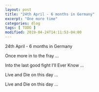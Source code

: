 ```yaml
---
layout: post
title: "24th April - 6 months in Germany"
excerpt: "One more time"
categories: dlog
tags: [ TODO ]
modified: 2019-04-24T14:11:53-04:00
---
```

24th April - 6 months in Germany

Once more in to the fray ...

Into the last good fight  I'll Ever Know ...

Live and Die on this day ...

Live and Die on this day ...
